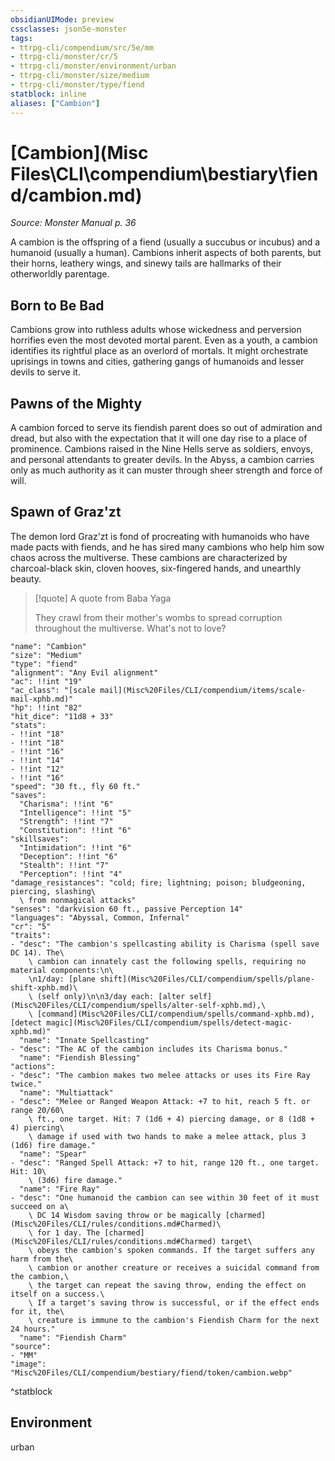 ```yaml
---
obsidianUIMode: preview
cssclasses: json5e-monster
tags:
- ttrpg-cli/compendium/src/5e/mm
- ttrpg-cli/monster/cr/5
- ttrpg-cli/monster/environment/urban
- ttrpg-cli/monster/size/medium
- ttrpg-cli/monster/type/fiend
statblock: inline
aliases: ["Cambion"]
---
```

# [Cambion](Misc Files\CLI\compendium\bestiary\fiend/cambion.md)
*Source: Monster Manual p. 36*  

A cambion is the offspring of a fiend (usually a succubus or incubus) and a humanoid (usually a human). Cambions inherit aspects of both parents, but their horns, leathery wings, and sinewy tails are hallmarks of their otherworldly parentage.

## Born to Be Bad

Cambions grow into ruthless adults whose wickedness and perversion horrifies even the most devoted mortal parent. Even as a youth, a cambion identifies its rightful place as an overlord of mortals. It might orchestrate uprisings in towns and cities, gathering gangs of humanoids and lesser devils to serve it.

## Pawns of the Mighty

A cambion forced to serve its fiendish parent does so out of admiration and dread, but also with the expectation that it will one day rise to a place of prominence. Cambions raised in the Nine Hells serve as soldiers, envoys, and personal attendants to greater devils. In the Abyss, a cambion carries only as much authority as it can muster through sheer strength and force of will.

## Spawn of Graz'zt

The demon lord Graz'zt is fond of procreating with humanoids who have made pacts with fiends, and he has sired many cambions who help him sow chaos across the multiverse. These cambions are characterized by charcoal-black skin, cloven hooves, six-fingered hands, and unearthly beauty.

> [!quote] A quote from Baba Yaga  
> 
> They crawl from their mother's wombs to spread corruption throughout the multiverse. What's not to love?


```statblock
"name": "Cambion"
"size": "Medium"
"type": "fiend"
"alignment": "Any Evil alignment"
"ac": !!int "19"
"ac_class": "[scale mail](Misc%20Files/CLI/compendium/items/scale-mail-xphb.md)"
"hp": !!int "82"
"hit_dice": "11d8 + 33"
"stats":
- !!int "18"
- !!int "18"
- !!int "16"
- !!int "14"
- !!int "12"
- !!int "16"
"speed": "30 ft., fly 60 ft."
"saves":
  "Charisma": !!int "6"
  "Intelligence": !!int "5"
  "Strength": !!int "7"
  "Constitution": !!int "6"
"skillsaves":
  "Intimidation": !!int "6"
  "Deception": !!int "6"
  "Stealth": !!int "7"
  "Perception": !!int "4"
"damage_resistances": "cold; fire; lightning; poison; bludgeoning, piercing, slashing\
  \ from nonmagical attacks"
"senses": "darkvision 60 ft., passive Perception 14"
"languages": "Abyssal, Common, Infernal"
"cr": "5"
"traits":
- "desc": "The cambion's spellcasting ability is Charisma (spell save DC 14). The\
    \ cambion can innately cast the following spells, requiring no material components:\n\
    \n1/day: [plane shift](Misc%20Files/CLI/compendium/spells/plane-shift-xphb.md)\
    \ (self only)\n\n3/day each: [alter self](Misc%20Files/CLI/compendium/spells/alter-self-xphb.md),\
    \ [command](Misc%20Files/CLI/compendium/spells/command-xphb.md), [detect magic](Misc%20Files/CLI/compendium/spells/detect-magic-xphb.md)"
  "name": "Innate Spellcasting"
- "desc": "The AC of the cambion includes its Charisma bonus."
  "name": "Fiendish Blessing"
"actions":
- "desc": "The cambion makes two melee attacks or uses its Fire Ray twice."
  "name": "Multiattack"
- "desc": "Melee or Ranged Weapon Attack: +7 to hit, reach 5 ft. or range 20/60\
    \ ft., one target. Hit: 7 (1d6 + 4) piercing damage, or 8 (1d8 + 4) piercing\
    \ damage if used with two hands to make a melee attack, plus 3 (1d6) fire damage."
  "name": "Spear"
- "desc": "Ranged Spell Attack: +7 to hit, range 120 ft., one target. Hit: 10\
    \ (3d6) fire damage."
  "name": "Fire Ray"
- "desc": "One humanoid the cambion can see within 30 feet of it must succeed on a\
    \ DC 14 Wisdom saving throw or be magically [charmed](Misc%20Files/CLI/rules/conditions.md#Charmed)\
    \ for 1 day. The [charmed](Misc%20Files/CLI/rules/conditions.md#Charmed) target\
    \ obeys the cambion's spoken commands. If the target suffers any harm from the\
    \ cambion or another creature or receives a suicidal command from the cambion,\
    \ the target can repeat the saving throw, ending the effect on itself on a success.\
    \ If a target's saving throw is successful, or if the effect ends for it, the\
    \ creature is immune to the cambion's Fiendish Charm for the next 24 hours."
  "name": "Fiendish Charm"
"source":
- "MM"
"image": "Misc%20Files/CLI/compendium/bestiary/fiend/token/cambion.webp"
```
^statblock

## Environment

urban